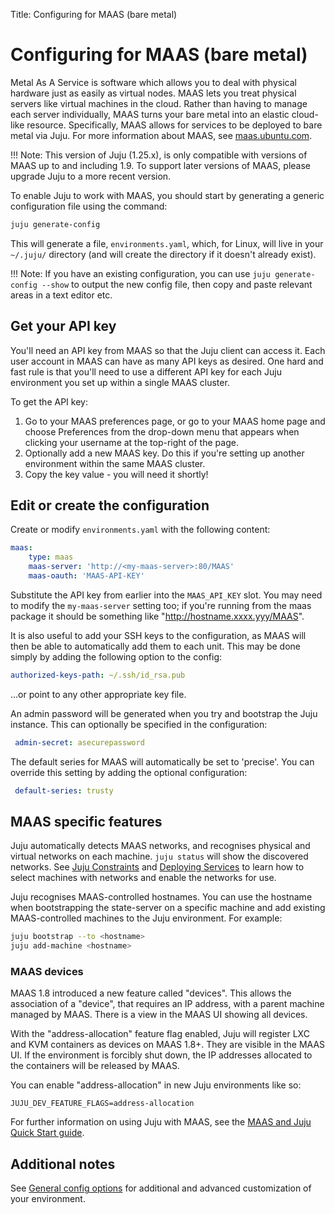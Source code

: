 Title: Configuring for MAAS (bare metal)


# Configuring for MAAS (bare metal)

Metal As A Service is software which allows you to deal with physical hardware
just as easily as virtual nodes. MAAS lets you treat physical servers like
virtual machines in the cloud. Rather than having to manage each server
individually, MAAS turns your bare metal into an elastic cloud-like resource.
Specifically, MAAS allows for services to be deployed to bare metal via Juju.
For more information about MAAS, see [maas.ubuntu.com](http://maas.ubuntu.com).

!!! Note:
    This version of Juju (1.25.x), is only compatible with versions of MAAS up
    to and including 1.9. To support later versions of MAAS, please upgrade
    Juju to a more recent version.

To enable Juju to work with MAAS, you should start by generating a generic
configuration file using the command:

```bash
juju generate-config
```

This will generate a file, `environments.yaml`, which, for Linux, will live in
your `~/.juju/` directory (and will create the directory if it doesn't already
exist).

!!! Note: If you have an existing configuration, you can use
`juju generate-config --show` to output the new config file, then copy and
paste relevant areas in a text editor etc.


## Get your API key

You'll need an API key from MAAS so that the Juju client can access it. Each
user account in MAAS can have as many API keys as desired. One hard and fast
rule is that you'll need to use a different API key for each Juju environment
you set up within a single MAAS cluster.

To get the API key:

1. Go to your MAAS preferences page, or go to your MAAS home page and choose
   Preferences from the drop-down menu that appears when clicking your username
   at the top-right of the page.
1. Optionally add a new MAAS key. Do this if you're setting up another
   environment within the same MAAS cluster.
1. Copy the key value - you will need it shortly!


##  Edit or create the configuration

Create or modify `environments.yaml` with the following content:

```yaml
maas:
    type: maas
    maas-server: 'http://<my-maas-server>:80/MAAS'
    maas-oauth: 'MAAS-API-KEY'
```

Substitute the API key from earlier into the `MAAS_API_KEY` slot. You may need
to modify the `my-maas-server` setting too; if you're running from the maas
package it should be something like "http://hostname.xxxx.yyy/MAAS".

It is also useful to add your SSH keys to the configuration, as MAAS will then
be able to automatically add them to each unit. This may be done simply by
adding the following option to the config:

```yaml
authorized-keys-path: ~/.ssh/id_rsa.pub
```

...or point to any other appropriate key file.

An admin password will be generated when you try and bootstrap the Juju
instance. This can optionally be specified in the configuration:

```yaml
 admin-secret: asecurepassword
```

The default series for MAAS will automatically be set to 'precise'. You can override
this setting by adding the optional configuration:

```yaml
 default-series: trusty
```


## MAAS specific features

Juju automatically detects MAAS networks, and recognises physical and
virtual networks on each machine. `juju status` will show the discovered
networks. See [Juju Constraints](reference-constraints.html) and [Deploying
Services](charms-deploying.html) to learn how to select machines with networks
and enable the networks for use.

Juju recognises MAAS-controlled hostnames. You can use the hostname when
bootstrapping the state-server on a specific machine and add existing
MAAS-controlled machines to the Juju environment. For example:

```bash
juju bootstrap --to <hostname>
juju add-machine <hostname>
```
### MAAS devices

MAAS 1.8 introduced a new feature called "devices". This allows the
association of a "device", that requires an IP address, with a parent machine
managed by MAAS. There is a view in the MAAS UI showing all devices.

With the "address-allocation" feature flag enabled, Juju will register LXC and
KVM containers as devices on MAAS 1.8+. They are visible in the MAAS UI. If
the environment is forcibly shut down, the IP addresses allocated to the
containers will be released by MAAS.

You can enable "address-allocation" in new Juju environments like so:

    JUJU_DEV_FEATURE_FLAGS=address-allocation




For further information on using Juju with MAAS, see the
[MAAS and Juju Quick Start guide](http://maas.ubuntu.com/docs/juju-quick-start.html).


## Additional notes

See [General config options](config-general.html) for additional and advanced
customization of your environment.
